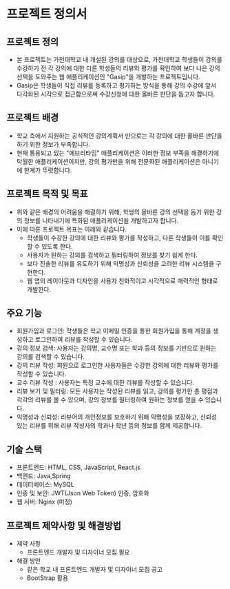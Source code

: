 # 프로젝트 정의서

## 프로젝트 정의
- 본 프로젝트는 가천대학교 내 개설된 강의를 대상으로, 가천대학교 학생들이 강의를 수강하기 전 각 강의에 대한 다른 학생들의 리뷰와 평가를 확인하여 보다 나은 강의 선택을 도와주는 웹 애플리케이션인 "Gasip"을 개발하는 프로젝트입니다.
- Gasip은 학생들이 직접 리뷰를 등록하고 평가하는 방식을 통해 강의 수강에 앞서 다각화된 시각으로 접근함으로써 수강신청에 대한 올바른 판단을 돕고자 합니다.

## 프로젝트 배경
- 학교 측에서 지원하는 공식적인 강의계획서 만으로는 각 강의에 대한 올바른 판단을 하기 위한 정보가 부족합니다.
- 현재 통용되고 있는 "에브리타임" 애플리케이션은 이러한 정보 부족을 해결하기에 탁월한 애플리케이션이지만, 강의 평가만을 위해 전문화된 애플리케이션은 아니기에 한계가 뚜렷합니다.

## 프로젝트 목적 및 목표
- 위와 같은 배경의 어려움을 해결하기 위해, 학생의 올바른 강의 선택을 돕기 위한 강의 정보를 나타내기에 특화된 애플리케이션을 개발하고자 합니다.
- 이에 따른 프로젝트 목표는 아래와 같습니다.
  - 학생들이 수강한 강의에 대한 리뷰와 평가를 작성하고, 다른 학생들이 이를 확인할 수 있도록 한다.
  - 사용자가 원하는 강의를 검색하고 필터링하여 정보를 찾기 쉽게 한다.
  - 보다 진솔한 리뷰를 유도하기 위해 익명성과 신뢰성을 고려한 리뷰 시스템을 구현한다.
  - 웹 앱의 레이아웃과 디자인을 사용자 친화적이고 시각적으로 매력적인 형태로 개발한다.

## 주요 기능
- 회원가입과 로그인: 학생들은 학교 이메일 인증을 통한 회원가입을 통해 계정을 생성하고 로그인하여 리뷰를 작성할 수 있습니다.
- 강의 정보 검색: 사용자는 강의명, 교수명 또는 학과 등의 정보를 기반으로 원하는 강의를 검색할 수 있습니다.
- 강의 리뷰 작성: 회원으로 로그인한 사용자들은 수강한 강의에 대한 리뷰와 평가를 작성할 수 있습니다.
- 교수 리뷰 작성 : 사용자는 특정 교수에 대한 리뷰를 작성할 수 있습니다.
- 리뷰 보기 및 필터링: 모든 사용자는 작성된 리뷰를 읽고, 강의를 평가한 총 평점과 각각의 리뷰를 볼 수 있으며, 강의 정보를 필터링하여 원하는 정보를 얻을 수 있습니다.
- 익명성과 신뢰성: 리뷰어의 개인정보를 보호하기 위해 익명성을 보장하고, 신뢰성 있는 리뷰를 위해 리뷰 작성자의 학과나 학년 등의 정보를 함께 제공합니다.

## 기술 스택
- 프론트엔드: HTML, CSS, JavaScript, React.js
- 백엔드: Java,Spring
- 데이터베이스: MySQL
- 인증 및 보안: JWT(Json Web Token) 인증, 암호화
- 웹 서버: Nginx (미정)

## 프로젝트 제약사항 및 해결방법
- 제약 사항
  - 프론트엔드 개발자 및 디자이너 모집 필요
- 해결 방안
  - 같은 학교 내 프론트엔드 개발자 및 디자이너 모집 공고
  - BootStrap 활용
